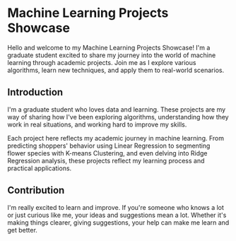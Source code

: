 # Machine Learning Projects Showcase
Hello and welcome to my Machine Learning Projects Showcase! I'm a graduate student excited to share my journey into the world of machine learning through academic projects.
Join me as I explore various algorithms, learn new techniques, and apply them to real-world scenarios.

## Introduction
I'm a graduate student who loves data and learning. These projects are my way of sharing how I've been exploring algorithms, understanding how they work in real situations, and working hard to improve my skills.

Each project here reflects my academic journey in machine learning. From predicting shoppers' behavior using Linear Regression to segmenting flower species with K-means Clustering, 
and even delving into Ridge Regression analysis, these projects reflect my learning process and practical applications.

## Contribution
I'm really excited to learn and improve. If you're someone who knows a lot or just curious like me, your ideas and suggestions mean a lot. Whether it's making things clearer,
giving suggestions, your help can make me learn and get better.
